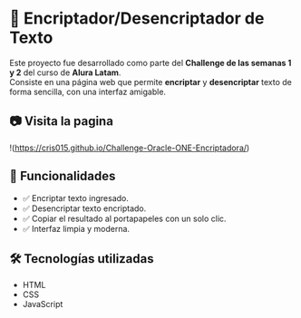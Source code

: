 # 🔐 Encriptador/Desencriptador de Texto

Este proyecto fue desarrollado como parte del **Challenge de las semanas 1 y 2** del curso de **Alura Latam**.  
Consiste en una página web que permite **encriptar** y **desencriptar** texto de forma sencilla, con una interfaz amigable.

## 📷 Visita la pagina

!(https://cris015.github.io/Challenge-Oracle-ONE-Encriptadora/)

## 🚀 Funcionalidades

- ✅ Encriptar texto ingresado.
- ✅ Desencriptar texto encriptado.
- ✅ Copiar el resultado al portapapeles con un solo clic.
- ✅ Interfaz limpia y moderna.

## 🛠️ Tecnologías utilizadas

- HTML
- CSS
- JavaScript
